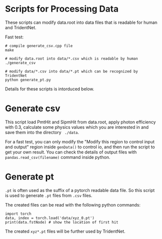 # Scripts for Processing Data

These scripts can modify data.root into data files that is readable for human and TridentNet.

Fast test:
```
# compile generate_csv.cpp file
make  

# modify data.root into data/*.csv which is readable by human
./generate_csv

# modify data/*.csv into data/*.pt which can be recognized by TridentNet
python generate_pt.py 
```
Details for these scripts is intorduced below.

# Generate csv
This script load PmtHit and SipmHit from data.root, apply photon efficiency with 0.3, calculate some physics values which you are interested in and save them into the directory ``` ./data```.

For a fast test, you can only modify the "Modify this region to control input and output" region inside ```genData()``` to control io, and then run the script to get your own result. You can check the details of output files with ```pandas.read_csv(filename)``` command inside python.


# Generate pt
```.pt``` is often used as the suffix of a pytorch readable data file. So this script is used to generate ```.pt``` files from ```.csv``` files.

The created files can be read with the following python commands:
```
import torch
data, index = torch.load('data/xyz_0.pt')
print(data.fstNode) # show the location of first hit
```

The created ```xyz*.pt``` files will be further used by TridentNet.

